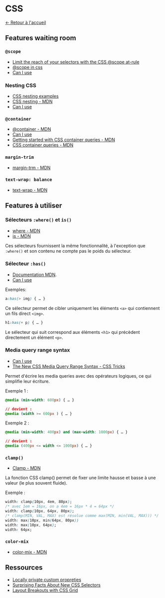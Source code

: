 # CSS

[← Retour à l'accueil](/README.md)

## Features waiting room

### `@scope`

- [Limit the reach of your selectors with the CSS @scope at-rule](https://developer.chrome.com/articles/at-scope)
- [@scope in css](https://fullystacked.net/posts/scope-in-css/)
- [Can I use](https://caniuse.com/css-cascade-scope)

### Nesting CSS

- [CSS nesting examples](https://ishadeed.com/article/css-nesting/)
- [CSS nesting - MDN](https://developer.mozilla.org/en-US/docs/Web/CSS/CSS_nesting)
- [Can I use](https://caniuse.com/?search=nesting)

### `@container`

- [@container - MDN](https://developer.mozilla.org/en-US/docs/Web/CSS/@container)
- [Can I use](https://caniuse.com/?search=%40container)
- [Getting started with CSS container queries - MDN](https://developer.mozilla.org/en-US/blog/getting-started-with-css-container-queries/?utm_source=CSS-Weekly&utm_medium=newsletter&utm_campaign=issue-569-november-30-2023)
- [CSS container queries - MDN](https://developer.mozilla.org/en-US/docs/Web/CSS/CSS_container_queries#container_query_length_units)

### `margin-trim`

- [margin-trm - MDN](https://developer.mozilla.org/fr/docs/Web/CSS/margin-trim)

### `text-wrap: balance`

- [text-wrap - MDN](https://developer.mozilla.org/en-US/docs/Web/CSS/text-wrap)

## Features à utiliser

### Sélecteurs `:where()` et `is()`

- [where - MDN](https://developer.mozilla.org/en-US/docs/Web/CSS/:where)
- [is - MDN](https://developer.mozilla.org/en-US/docs/Web/CSS/:is)

Ces sélecteurs fournissent la même fonctionnalité, à l'exception que `:where()` et son contenu ne compte pas le poids du sélecteur.


### Sélecteur `:has()`

- [Documentation MDN](https://developer.mozilla.org/fr/docs/Web/CSS/:has).
- [Can I use](https://caniuse.com/?search=has)

Exemples:

```css
a:has(> img) { … }
```

Ce sélecteur permet de cibler uniquement les éléments `<a>` qui contiennent un fils direct `<img>`.

```css
h1:has(+ p) { … }
```

Le sélecteur qui suit correspond aux éléments `<h1>` qui précèdent directement un élément `<p>`.

### Media query range syntax

- [Can I use](https://caniuse.com/?search=css-media-range-syntax)
- [The New CSS Media Query Range Syntax - CSS Tricks](https://css-tricks.com/the-new-css-media-query-range-syntax/)

Permet d'écrire les media queries avec des opérateurs logiques, ce qui simplifie leur écriture.

Exemple 1 :

```CSS
@media (min-width: 600px) { … }

// devient :
@media (width >= 600px ) { … }
```

Exemple 2 :

```CSS
@media (min-width: 400px) and (max-width: 1000px) { … }

// devient :
@media (400px <= width <= 1000px) { … }
```

### `clamp()`

- [Clamp - MDN](https://developer.mozilla.org/fr/docs/Web/CSS/clamp)

La fonction CSS clamp() permet de fixer une limite hausse et basse à une valeur (le plus souvent fluide).

Exemple :

```CSS
width: clamp(10px, 4em, 80px);
/* avec 1em = 16px, on a 4em = 16px * 4 = 64px */
width: clamp(10px, 64px, 80px);
/* clamp(MIN, VAL, MAX) est résolue comme max(MIN, min(VAL, MAX))) */
width: max(10px, min(64px, 80px))
width: max(10px, 64px);
width: 64px;
```

### `color-mix`

- [color-mix - MDN](https://developer.mozilla.org/en-US/docs/Web/CSS/color_value/color-mix)

## Ressources

- [Locally private custom propreties](https://fullystacked.net/posts/scope-in-css/)
- [Surprising Facts About New CSS Selectors](https://cloudfour.com/thinks/surprising-facts-about-new-css-selectors/)
- [Layout Breakouts with CSS Grid](https://ryanmulligan.dev/blog/layout-breakouts/)
